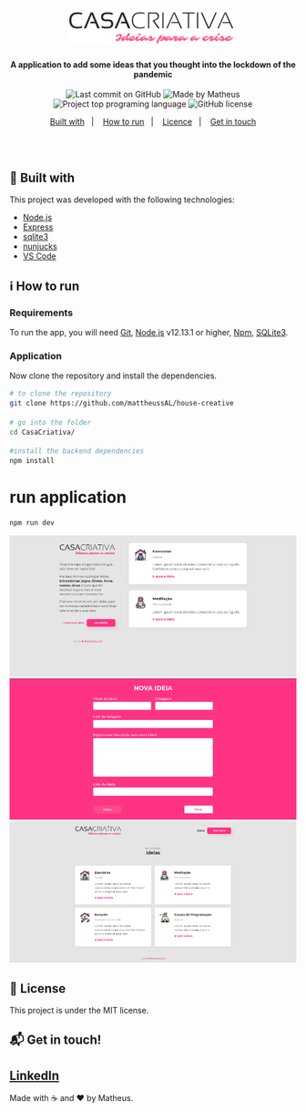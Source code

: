 <h1 align="center">
  <img alt="Casa Criativa" src="public/logo.png"/>
    <br>
</h1>

<h4 align="center">
  A application to add some ideas that you thought into the lockdown of the pandemic 
</h4>

<p align="center">
<img alt="Last commit on GitHub">
<img alt="Made by Matheus">
<img alt="Project top programing language">
 <img alt="GitHub license">
</p> 

<p align="center">
  <a href="#rocket-built-with">Built with</a>&nbsp;&nbsp;&nbsp;|&nbsp;&nbsp;&nbsp;
  <a href="#information_source-how-to-run">How to run</a>&nbsp;&nbsp;&nbsp;|&nbsp;&nbsp;&nbsp;
  <a href="#page_facing_up-license">Licence</a>&nbsp;&nbsp;&nbsp;|&nbsp;&nbsp;&nbsp;
  <a href="#mailbox_with_mail-get-in-touch">Get in touch</a>
</p>
<br><br>

## :rocket: Built with

This project was developed with the following technologies:

-  [Node.js](https://nodejs.org/)
-  [Express](https://expressjs.com/)
-  [sqlite3](https://sqlitebrowser.org/)
-  [nunjucks](https://www.npmjs.com/package/nunjucks)
-  [VS Code](https://code.visualstudio.com/)

## :information_source: How to run

### Requirements
To run the app, you will need [Git](https://git-scm.com), [Node.js](https://nodejs.org/) v12.13.1 or higher, [Npm](https://www.npmjs.com/), [SQLite3](https://sqlitebrowser.org/).
<br>

### Application
Now clone the repository and install the dependencies.
```bash
# to clone the repository
git clone https://github.com/mattheussAL/house-creative

# go into the folder
cd CasaCriativa/

#install the backend dependencies
npm install

```

# run application
```bash
npm run dev
```
<img src="imgs/print1.png"/>
<img src="imgs/print2.png"/>
<img src="imgs/print3.png"/>

## :page_facing_up: License

This project is under the MIT license. 

## :mailbox_with_mail: Get in touch!

[ LinkedIn ](https://www.linkedin.com/in/matheus-alves-b5038a184/)
---

Made with :coffee: and ♥ by Matheus.
